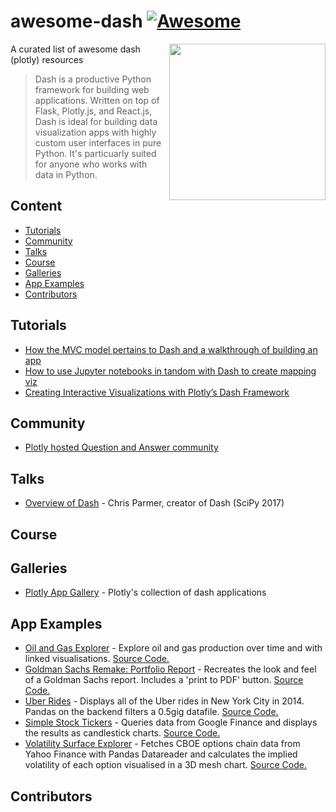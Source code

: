 # awesome-dash  [![Awesome](https://cdn.rawgit.com/sindresorhus/awesome/d7305f38d29fed78fa85652e3a63e154dd8e8829/media/badge.svg)](https://github.com/sindresorhus/awesome)

[<img src="https://cdn.rawgit.com/plotly/dash-docs/b1178b4e/images/dash-logo-stripe.svg" align="right" width="250">](https://plot.ly/products/dash/)


A curated list of awesome dash (plotly) resources

>Dash is a productive Python framework for building web applications.
Written on top of Flask, Plotly.js, and React.js, Dash is ideal for building data visualization apps with highly custom user interfaces in pure Python. It's particuarly suited for anyone who works with data in Python.

## Content ##
- [Tutorials](#tutorials)
- [Community](#community)
- [Talks](#talks)
- [Course](#course)
- [Galleries](#galleries)
- [App Examples](#app-examples)
- [Contributors](#contributors)

## Tutorials ##
- [How the MVC model pertains to Dash and a walkthrough of building an app](https://alysivji.github.io/reactive-dashboards-with-dash.html)
- [How to use Jupyter notebooks in tandom with Dash to create mapping viz](https://radumas.info/blog/tutorial/2017/08/10/codeday.html)
- [Creating Interactive Visualizations with Plotly’s Dash Framework](http://pbpython.com/plotly-dash-intro.html)

## Community ##
- [Plotly hosted Question and Answer community](https://community.plot.ly)

## Talks ##
- [Overview of Dash](https://github.com/alysivji/awesome-dash.git) - Chris Parmer, creator of Dash (SciPy 2017)

## Course ##

## Galleries ##
- [Plotly App Gallery](https://plot.ly/dash/gallery) - Plotly's collection of dash applications

## App Examples ##
- [Oil and Gas Explorer](https://plot.ly/dash/gallery/new-york-oil-and-gas/) - Explore oil and gas production over time and with linked visualisations. [Source Code.](https://github.com/plotly/dash-oil-and-gas-demo)
- [Goldman Sachs Remake: Portfolio Report](https://plot.ly/dash/gallery/goldman-sachs-report/) - Recreates the look and feel of a Goldman Sachs report. Includes a 'print to PDF' button. [Source Code.](https://github.com/plotly/dash-goldman-sachs-report-demo)
- [Uber Rides](https://plot.ly/dash/gallery/uber-rides/) - Displays all of the Uber rides in New York City in 2014. Pandas on the backend filters a 0.5gig datafile. [Source Code.](https://github.com/plotly/dash-uber-rides-demo)
- [Simple Stock Tickers](https://plot.ly/dash/gallery/stock-tickers/) - Queries data from Google Finance and displays the results as candlestick charts. [Source Code.](https://github.com/plotly/dash-stock-tickers-demo-app)
- [Volatility Surface Explorer](https://plot.ly/dash/gallery/volatility-surface) - Fetches CBOE options chain data from Yahoo Finance with Pandas Datareader and calculates the implied volatility of each option visualised in a 3D mesh chart. [Source Code.](https://github.com/plotly/dash-volatility-surface)

## Contributors ##
